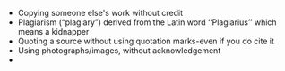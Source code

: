 - Copying someone else's work without credit
- Plagiarism (“plagiary”) derived from the Latin word ‘‘Plagiarius’’ which means a kidnapper
- Quoting a source without using quotation marks-even if you do cite it
- Using photographs/images, without acknowledgement
- 
